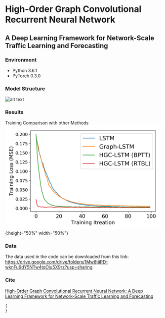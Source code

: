# High-Order Graph Convolutional Recurrent Neural Network
## A Deep Learning Framework for Network-Scale Traffic Learning and Forecasting

###

### Environment
* Python 3.6.1
* PyTorch 0.3.0

### Model Structure
![alt text](https://github.com/zhiyongc/GraphConvolutionalLSTM/blob/master/Images/HGC-LSTM.png)


### Results
Training Comparison with other Methods
![alt text](/Images/Training_Compare_Model.png){:height="50%" width="50%"}

### Data 
The data used in the code can be downloaded from this link: https://drive.google.com/drive/folders/1Mw8tjiPD-wknFu6dY5NTw4tqOiu5X9rz?usp=sharing

### Cite
[High-Order Graph Convolutional Recurrent Neural Network: A Deep Learning Framework for Network-Scale Traffic Learning and Forecasting](https://arxiv.org/abs/1802.07007)
```
{
}
```


